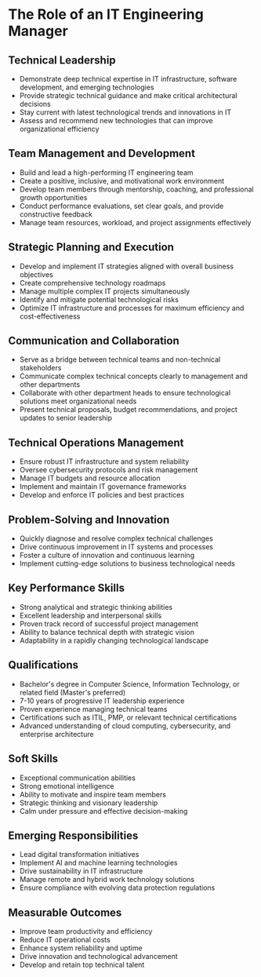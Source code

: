 # The Role of an IT Engineering Manager

## Technical Leadership

- Demonstrate deep technical expertise in IT infrastructure, software development, and emerging technologies
- Provide strategic technical guidance and make critical architectural decisions
- Stay current with latest technological trends and innovations in IT
- Assess and recommend new technologies that can improve organizational efficiency

## Team Management and Development

- Build and lead a high-performing IT engineering team
- Create a positive, inclusive, and motivational work environment
- Develop team members through mentorship, coaching, and professional growth opportunities
- Conduct performance evaluations, set clear goals, and provide constructive feedback
- Manage team resources, workload, and project assignments effectively

## Strategic Planning and Execution

- Develop and implement IT strategies aligned with overall business objectives
- Create comprehensive technology roadmaps
- Manage multiple complex IT projects simultaneously
- Identify and mitigate potential technological risks
- Optimize IT infrastructure and processes for maximum efficiency and cost-effectiveness

## Communication and Collaboration

- Serve as a bridge between technical teams and non-technical stakeholders
- Communicate complex technical concepts clearly to management and other departments
- Collaborate with other department heads to ensure technological solutions meet organizational needs
- Present technical proposals, budget recommendations, and project updates to senior leadership

## Technical Operations Management

- Ensure robust IT infrastructure and system reliability
- Oversee cybersecurity protocols and risk management
- Manage IT budgets and resource allocation
- Implement and maintain IT governance frameworks
- Develop and enforce IT policies and best practices

## Problem-Solving and Innovation

- Quickly diagnose and resolve complex technical challenges
- Drive continuous improvement in IT systems and processes
- Foster a culture of innovation and continuous learning
- Implement cutting-edge solutions to business technological needs

## Key Performance Skills

- Strong analytical and strategic thinking abilities
- Excellent leadership and interpersonal skills
- Proven track record of successful project management
- Ability to balance technical depth with strategic vision
- Adaptability in a rapidly changing technological landscape

## Qualifications

- Bachelor's degree in Computer Science, Information Technology, or related field (Master's preferred)
- 7-10 years of progressive IT leadership experience
- Proven experience managing technical teams
- Certifications such as ITIL, PMP, or relevant technical certifications
- Advanced understanding of cloud computing, cybersecurity, and enterprise architecture

## Soft Skills

- Exceptional communication abilities
- Strong emotional intelligence
- Ability to motivate and inspire team members
- Strategic thinking and visionary leadership
- Calm under pressure and effective decision-making

## Emerging Responsibilities

- Lead digital transformation initiatives
- Implement AI and machine learning technologies
- Drive sustainability in IT infrastructure
- Manage remote and hybrid work technology solutions
- Ensure compliance with evolving data protection regulations

## Measurable Outcomes

- Improve team productivity and efficiency
- Reduce IT operational costs
- Enhance system reliability and uptime
- Drive innovation and technological advancement
- Develop and retain top technical talent